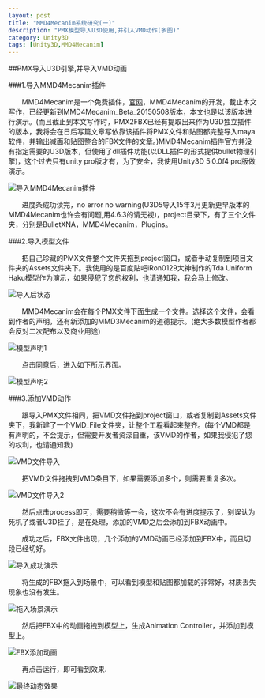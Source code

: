 ```yaml
---
layout: post
title: "MMD4Mecanim系统研究(一)"
description: "PMX模型导入U3D使用,并引入VMD动作(多图)"
category: Unity3D
tags: [Unity3D,MMD4Mecanim]
---
```

<link rel="stylesheet" href="http://cdn.bootcss.com/highlight.js/8.5/styles/monokai_sublime.min.css"><script src="http://cdn.bootcss.com/highlight.js/8.5/highlight.min.js"></script><script src="http://cdn.bootcss.com/highlight.js/8.5/languages/cpp.min.js"></script>
<script>
hljs.tabReplace = ' ';
hljs.initHighlightingOnLoad();
</script>
<script type="text/x-mathjax-config">MathJax.Hub.Config({tex2jax:{inlineMath:[['$$$','$$$']]}});</script><script src="http://cdn.bootcss.com/mathjax/2.5.3/MathJax.js?config=TeX-AMS-MML_HTMLorMML"></script>


##PMX导入U3D引擎,并导入VMD动画

###1.导入MMD4Mecanim插件

&#160; &#160; &#160; &#160;MMD4Mecanim是一个免费插件，[官网](http://stereoarts.jp/)，MMD4Mecanim的开发，截止本文写作，已经更新到MMD4Mecanim_Beta_20150508版本，本文也是以该版本进行演示。(而且截止到本文写作时，PMX2FBX已经有提取出来作为U3D独立插件的版本，我将会在日后写篇文章写依靠该插件将PMX文件和贴图都完整导入maya软件，并输出减面和贴图整合的FBX文件的文章。)MMD4Mecanim插件官方并没有指定需要的U3D版本，但使用了dll插件功能(以DLL插件的形式提供bullet物理引擎)，这个过去只有unity pro版才有，为了安全，我使用Unity3D 5.0.0f4 pro版做演示。

<!-- more -->

![导入MMD4Mecanim插件](/images/MMD4Mecanim/QQ20150509-1@2x.png)

&#160; &#160; &#160; &#160;进度条成功读完，no error no warning(U3D5导入15年3月更新更早版本的MMD4Mecanim也许会有问题,用4.6.3的请无视)，project目录下，有了三个文件夹，分别是BulletXNA，MMD4Mecanim，Plugins。

###2.导入模型文件


&#160; &#160; &#160; &#160;把自己珍藏的PMX文件整个文件夹拖到project窗口，或者手动复制到项目文件夹的Assets文件夹下。我使用的是百度贴吧iRon0129大神制作的Tda Uniform Haku模型作为演示，如果侵犯了您的权利，也请通知我，我会马上修改。

![导入后状态](/images/MMD4Mecanim/QQ20150509-2@2x.png)

&#160; &#160; &#160; &#160;MMD4Mecanim会在每个PMX文件下面生成一个文件。选择这个文件，会看到作者的声明，还有新添加的MMD3Mecanim的道德提示。(绝大多数模型作者都会反对二次配布以及商业用途)

![模型声明1](/images/MMD4Mecanim/QQ20150509-3@2x.png)

&#160; &#160; &#160; &#160;点击同意后，进入如下所示界面。

![模型声明2](/images/MMD4Mecanim/QQ20150509-4@2x.png)

###3.添加VMD动作

&#160; &#160; &#160; &#160;跟导入PMX文件相同，把VMD文件拖到project窗口，或者复制到Assets文件夹下，我新建了一个VMD_File文件夹，让整个工程看起来整齐。(每个VMD都是有声明的，不会提示，但需要开发者资深自重，该VMD的作者，如果我侵犯了您的权利，也请通知我)

![VMD文件导入](/images/MMD4Mecanim/QQ20150509-5@2x.png)

&#160; &#160; &#160; &#160;把VMD文件拖拽到VMD条目下，如果需要添加多个，则需要重复多次。

![VMD文件导入2](/images/MMD4Mecanim/QQ20150509-6@2x.png)

&#160; &#160; &#160; &#160;然后点击process即可，需要稍微等一会，这次不会有进度提示了，别误认为死机了或者U3D挂了，是在处理，添加的VMD之后会添加到FBX动画中。

&#160; &#160; &#160; &#160;成功之后，FBX文件出现，几个添加的VMD动画已经添加到FBX中，而且切段已经切好。

![导入成功演示](/images/MMD4Mecanim/QQ20150509-7@2x.png)

&#160; &#160; &#160; &#160;将生成的FBX拖入到场景中，可以看到模型和贴图都加载的非常好，材质丢失现象也没有发生。

![拖入场景演示](/images/MMD4Mecanim/QQ20150509-8@2x.png)

&#160; &#160; &#160; &#160;然后把FBX中的动画拖拽到模型上，生成Animation Controller，并添加到模型上。

![FBX添加动画](/images/MMD4Mecanim/QQ20150509-8@2x.png)

&#160; &#160; &#160; &#160;再点击运行，即可看到效果.

![最终动态效果](/images/MMD4Mecanim/MMD4Mecanim-VMD.gif)
